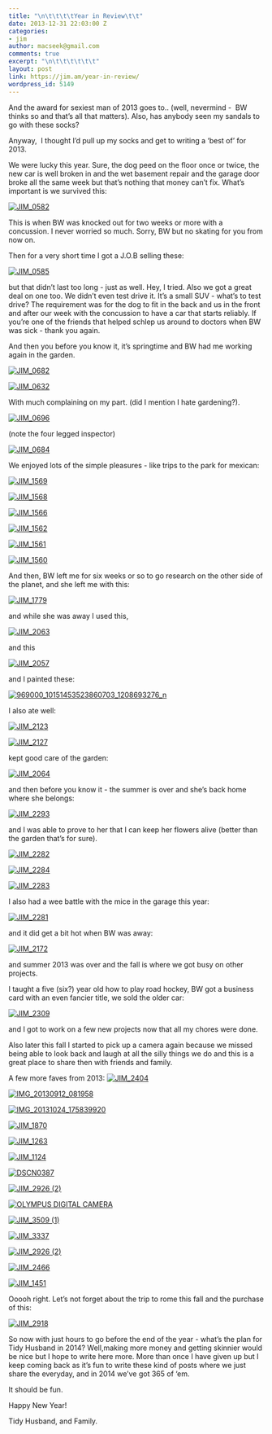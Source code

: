 ```yaml
---
title: "\n\t\t\t\tYear in Review\t\t"
date: 2013-12-31 22:03:00 Z
categories:
- jim
author: macseek@gmail.com
comments: true
excerpt: "\n\t\t\t\t\t\t"
layout: post
link: https://jim.am/year-in-review/
wordpress_id: 5149
---
```


And the award for sexiest man of 2013 goes to.. (well, nevermind -  BW thinks so and that’s all that matters). Also, has anybody seen my sandals to go with these socks?




Anyway,  I thought I’d pull up my socks and get to writing a ‘best of’ for 2013. 




We were lucky this year. Sure, the dog peed on the floor once or twice, the new car is well broken in and the wet basement repair and the garage door broke all the same week but that’s nothing that money can’t fix. What’s important is we survived this:




[![JIM_0582](http://jim.am/images/2013/01/JIM_0582.jpg)](http://jim.am/images/2013/01/JIM_0582.jpg)




This is when BW was knocked out for two weeks or more with a concussion. I never worried so much. Sorry, BW but no skating for you from now on.




Then for a very short time I got a J.O.B selling these:




[![JIM_0585](http://jim.am/images/2013/01/JIM_0585.jpg)](http://jim.am/images/2013/01/JIM_0585.jpg)




but that didn’t last too long - just as well. Hey, I tried. Also we got a great deal on one too. We didn’t even test drive it. It’s a small SUV - what’s to test drive? The requirement was for the dog to fit in the back and us in the front and after our week with the concussion to have a car that starts reliably. If you’re one of the friends that helped schlep us around to doctors when BW was sick - thank you again.




And then you before you know it, it’s springtime and BW had me working again in the garden.




[![JIM_0682](http://jim.am/images/2013/04/JIM_0682.jpg)](http://jim.am/images/2013/04/JIM_0682.jpg)




[![JIM_0632](http://jim.am/images/2013/04/JIM_0632.jpg)](http://jim.am/images/2013/04/JIM_0632.jpg)




With much complaining on my part. (did I mention I hate gardening?).




[![JIM_0696](http://jim.am/images/2013/04/JIM_0696.jpg)](http://jim.am/images/2013/04/JIM_0696.jpg)




(note the four legged inspector)




[![JIM_0684](http://jim.am/images/2013/04/JIM_0684.jpg)](http://jim.am/images/2013/04/JIM_0684.jpg)




We enjoyed lots of the simple pleasures - like trips to the park for mexican:




[![JIM_1569](http://jim.am/images/2013/04/JIM_1569.jpg)](http://jim.am/images/2013/04/JIM_1569.jpg)




[![JIM_1568](http://jim.am/images/2013/04/JIM_1568.jpg)](http://jim.am/images/2013/04/JIM_1568.jpg)




[![JIM_1566](http://jim.am/images/2013/04/JIM_1566.jpg)](http://jim.am/images/2013/04/JIM_1566.jpg)




[![JIM_1562](http://jim.am/images/2013/04/JIM_1562.jpg)](http://jim.am/images/2013/04/JIM_1562.jpg)




[![JIM_1561](http://jim.am/images/2013/04/JIM_1561.jpg)](http://jim.am/images/2013/04/JIM_1561.jpg)




[![JIM_1560](http://jim.am/images/2013/04/JIM_1560.jpg)](http://jim.am/images/2013/04/JIM_1560.jpg)




And then, BW left me for six weeks or so to go research on the other side of the planet, and she left me with this:




[![JIM_1779](http://jim.am/images/2013/07/JIM_1779.jpg)](http://jim.am/images/2013/07/JIM_1779.jpg)




and while she was away I used this,




[![JIM_2063](http://jim.am/images/2013/07/JIM_2063.jpg)](http://jim.am/images/2013/07/JIM_2063.jpg)




and this




[![JIM_2057](http://jim.am/images/2013/07/JIM_2057.jpg)](http://jim.am/images/2013/07/JIM_2057.jpg)




and I painted these:




[![969000_10151453523860703_1208693276_n](http://jim.am/images/2013/07/969000_10151453523860703_1208693276_n.jpg)](http://jim.am/images/2013/07/969000_10151453523860703_1208693276_n.jpg)




I also ate well:




[![JIM_2123](http://jim.am/images/2013/07/JIM_2123.jpg)](http://jim.am/images/2013/07/JIM_2123.jpg)




[![JIM_2127](http://jim.am/images/2013/07/JIM_2127.jpg)](http://jim.am/images/2013/07/JIM_2127.jpg)




kept good care of the garden:




[![JIM_2064](http://jim.am/images/2013/07/JIM_2064.jpg)](http://jim.am/images/2013/07/JIM_2064.jpg)




and then before you know it - the summer is over and she’s back home where she belongs:




[![JIM_2293](http://jim.am/images/2013/08/JIM_2293.jpg)](http://jim.am/images/2013/08/JIM_2293.jpg)




and I was able to prove to her that I can keep her flowers alive (better than the garden that’s for sure).




[![JIM_2282](http://jim.am/images/2013/08/JIM_2282.jpg)](http://jim.am/images/2013/08/JIM_2282.jpg)




[![JIM_2284](http://jim.am/images/2013/08/JIM_2284.jpg)](http://jim.am/images/2013/08/JIM_2284.jpg)




[![JIM_2283](http://jim.am/images/2013/08/JIM_2283.jpg)](http://jim.am/images/2013/08/JIM_2283.jpg)




I also had a wee battle with the mice in the garage this year:




[![JIM_2281](http://jim.am/images/2013/08/JIM_2281.jpg)](http://jim.am/images/2013/08/JIM_2281.jpg)




and it did get a bit hot when BW was away:




[![JIM_2172](http://jim.am/images/2013/07/JIM_2172.jpg)](http://jim.am/images/2013/07/JIM_2172.jpg)




and summer 2013 was over and the fall is where we got busy on other projects.




I taught a five (six?) year old how to play road hockey, BW got a business card with an even fancier title, we sold the older car:




[![JIM_2309](http://jim.am/images/2013/12/JIM_2309.jpg)](http://jim.am/images/2013/12/JIM_2309.jpg)




and I got to work on a few new projects now that all my chores were done.




Also later this fall I started to pick up a camera again because we missed being able to look back and laugh at all the silly things we do and this is a great place to share then with friends and family.




A few more faves from 2013: [![JIM_2404](http://jim.am/images/2013/12/JIM_2404.jpg)](http://jim.am/images/2013/12/JIM_2404.jpg)




[![IMG_20130912_081958](http://jim.am/images/2013/12/IMG_20130912_081958.jpg)](http://jim.am/images/2013/12/IMG_20130912_081958.jpg)




[![IMG_20131024_175839920](http://jim.am/images/2013/12/IMG_20131024_175839920.jpg)](http://jim.am/images/2013/12/IMG_20131024_175839920.jpg)




[![JIM_1870](http://jim.am/images/2013/12/JIM_1870.jpg)](http://jim.am/images/2013/12/JIM_1870.jpg)




[![JIM_1263](http://jim.am/images/2013/12/JIM_1263.jpg)](http://jim.am/images/2013/12/JIM_1263.jpg)




[![JIM_1124](http://jim.am/images/2013/12/JIM_1124.jpg)](http://jim.am/images/2013/12/JIM_1124.jpg)




[![DSCN0387](http://jim.am/images/2013/12/DSCN0387.jpg)](http://jim.am/images/2013/12/DSCN0387.jpg)




[![JIM_2926 (2)](http://jim.am/images/2013/12/JIM_2926-2.jpg)](http://jim.am/images/2013/12/JIM_2926-2.jpg)




[![OLYMPUS DIGITAL CAMERA](http://jim.am/images/2013/12/PC220024-1.jpg)](http://jim.am/images/2013/12/PC220024-1.jpg)




[![JIM_3509 (1)](http://jim.am/images/2013/12/JIM_3509-1.jpg)](http://jim.am/images/2013/12/JIM_3509-1.jpg)




[![JIM_3337](http://jim.am/images/2013/12/JIM_3337.jpg)](http://jim.am/images/2013/12/JIM_3337.jpg)




[![JIM_2926 (2)](http://jim.am/images/2013/12/JIM_2926-21.jpg)](http://jim.am/images/2013/12/JIM_2926-21.jpg)




[![JIM_2466](http://jim.am/images/2013/12/JIM_2466.jpg)](http://jim.am/images/2013/12/JIM_2466.jpg)




[![JIM_1451](http://jim.am/images/2013/11/JIM_1451.jpg)](http://jim.am/images/2013/11/JIM_1451.jpg)




Ooooh right. Let’s not forget about the trip to rome this fall and the purchase of this:




[![JIM_2918](http://jim.am/images/2013/11/JIM_2918.jpg)](http://jim.am/images/2013/11/JIM_2918.jpg)




So now with just hours to go before the end of the year - what’s the plan for Tidy Husband in 2014? Well,making more money and getting skinnier would be nice but I hope to write here more. More than once I have given up but I keep coming back as it’s fun to write these kind of posts where we just share the everyday, and in 2014 we’ve got 365 of ‘em.




It should be fun.




Happy New Year!




Tidy Husband, and Family.


		

